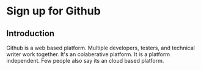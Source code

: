 # Sign up for Github
## Introduction
Github is a web based platform. Multiple developers, testers, and technical writer work together. It's an colaberative platform. It is a platform independent. Few people also say its an cloud based platform.
